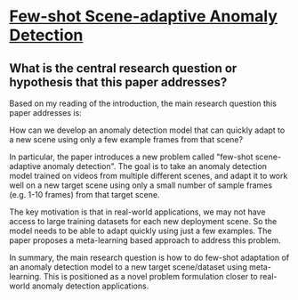 # [Few-shot Scene-adaptive Anomaly Detection](https://arxiv.org/abs/2007.07843v1)

## What is the central research question or hypothesis that this paper addresses?

 Based on my reading of the introduction, the main research question this paper addresses is: 

How can we develop an anomaly detection model that can quickly adapt to a new scene using only a few example frames from that scene?

In particular, the paper introduces a new problem called "few-shot scene-adaptive anomaly detection". The goal is to take an anomaly detection model trained on videos from multiple different scenes, and adapt it to work well on a new target scene using only a small number of sample frames (e.g. 1-10 frames) from that target scene. 

The key motivation is that in real-world applications, we may not have access to large training datasets for each new deployment scene. So the model needs to be able to adapt quickly using just a few examples. The paper proposes a meta-learning based approach to address this problem.

In summary, the main research question is how to do few-shot adaptation of an anomaly detection model to a new target scene/dataset using meta-learning. This is positioned as a novel problem formulation closer to real-world anomaly detection applications.
